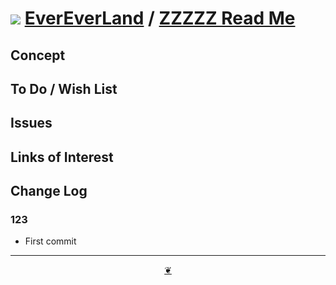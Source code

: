 # [![](https://evereverland.github.io/lib/assets/icons/mark-github.svg )](https://github.com/evereverland/evereverland.github.io/tree/master/everlandings "Source code on GitHub" ) [EverEverLand]( https://evereverland.github.io/ "Home page" ) / [ZZZZZ Read Me]( https://evereverland.github.io/#README.md)


<!--@@@
<div class=ifrResize ><iframe src=https://evereverland.github.io/tootoo-2021/ xxxxx/ height=100% width=100% ></iframe></div>
_ZZZZZ in a resizable window. One finger to rotate. Two to zoom._

### Full Screen: [ZZZZZ]( https://evereverland.github.io/xxxxx/ )
@@@-->


## Concept


## To Do / Wish List


## Issues


## Links of Interest


## Change Log


### 123

* First commit


***

<center title="Hello! Click me to go up to the top" ><a class=aDingbat href=javascript:window.scrollTo(0,0);> ❦ </a></center>
